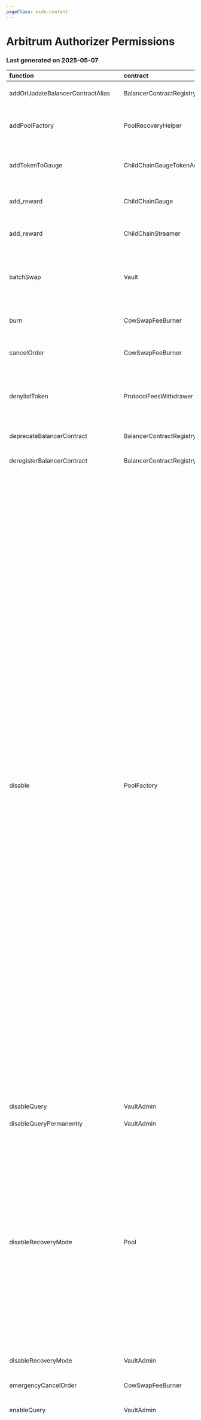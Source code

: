 ```yaml
---
pageClass: wide-content
---
```


# Arbitrum Authorizer Permissions

### Last generated on 2025-05-07

| function                            | contract                       | callerNames                                                                                                                                                                                                                    | callerAddresses                                                                                                                                                                                                                                                                                                                                                                                                                                                                                                                                                                                                          | deployments                                                                                                                                                                                                                                                                                                                                                                                                                                                                                                                                                                                                                                                                                                                                                                                                                                                                                                                                                                                                                                                                                                                                                                                                                                                                                                                                                                                                                                                                                                                                                                                                                                                                                                                                                                                                                                                                                                                                                                                                                                                                                                                                                                                                                                                                                                                                                                                                                                                                                                                                                                                                                                                                                                                                                                                                                                                                                                                                                                                                                                                                                                                                                                                             | description                                                                                                                                                                                                                                                      |
|:------------------------------------|:-------------------------------|:-------------------------------------------------------------------------------------------------------------------------------------------------------------------------------------------------------------------------------|:-------------------------------------------------------------------------------------------------------------------------------------------------------------------------------------------------------------------------------------------------------------------------------------------------------------------------------------------------------------------------------------------------------------------------------------------------------------------------------------------------------------------------------------------------------------------------------------------------------------------------|:--------------------------------------------------------------------------------------------------------------------------------------------------------------------------------------------------------------------------------------------------------------------------------------------------------------------------------------------------------------------------------------------------------------------------------------------------------------------------------------------------------------------------------------------------------------------------------------------------------------------------------------------------------------------------------------------------------------------------------------------------------------------------------------------------------------------------------------------------------------------------------------------------------------------------------------------------------------------------------------------------------------------------------------------------------------------------------------------------------------------------------------------------------------------------------------------------------------------------------------------------------------------------------------------------------------------------------------------------------------------------------------------------------------------------------------------------------------------------------------------------------------------------------------------------------------------------------------------------------------------------------------------------------------------------------------------------------------------------------------------------------------------------------------------------------------------------------------------------------------------------------------------------------------------------------------------------------------------------------------------------------------------------------------------------------------------------------------------------------------------------------------------------------------------------------------------------------------------------------------------------------------------------------------------------------------------------------------------------------------------------------------------------------------------------------------------------------------------------------------------------------------------------------------------------------------------------------------------------------------------------------------------------------------------------------------------------------------------------------------------------------------------------------------------------------------------------------------------------------------------------------------------------------------------------------------------------------------------------------------------------------------------------------------------------------------------------------------------------------------------------------------------------------------------------------------------------------|:-----------------------------------------------------------------------------------------------------------------------------------------------------------------------------------------------------------------------------------------------------------------|
| addOrUpdateBalancerContractAlias    | BalancerContractRegistry       | ['multisigs/maxi_omni']                                                                                                                                                                                                        | ['[0x9ff471F9f98F42E5151C7855fD1b5aa906b1AF7e](https://arbiscan.io/address/0x9ff471F9f98F42E5151C7855fD1b5aa906b1AF7e)']                                                                                                                                                                                                                                                                                                                                                                                                                                                                                                 | ['[20250117-v3-contract-registry](https://github.com/balancer/balancer-deployments/blob/master/tasks/20250117-v3-contract-registry)']                                                                                                                                                                                                                                                                                                                                                                                                                                                                                                                                                                                                                                                                                                                                                                                                                                                                                                                                                                                                                                                                                                                                                                                                                                                                                                                                                                                                                                                                                                                                                                                                                                                                                                                                                                                                                                                                                                                                                                                                                                                                                                                                                                                                                                                                                                                                                                                                                                                                                                                                                                                                                                                                                                                                                                                                                                                                                                                                                                                                                                                                   | Not Found                                                                                                                                                                                                                                                        |
| addPoolFactory                      | PoolRecoveryHelper             | ['multisigs/blabs_ops']                                                                                                                                                                                                        | ['[0x56ebA8dcDcEC3161Dd220c4B4131c27aF201F892](https://arbiscan.io/address/0x56ebA8dcDcEC3161Dd220c4B4131c27aF201F892)']                                                                                                                                                                                                                                                                                                                                                                                                                                                                                                 | ['[20221123-pool-recovery-helper](https://github.com/balancer/balancer-deployments/blob/master/tasks/20221123-pool-recovery-helper)']                                                                                                                                                                                                                                                                                                                                                                                                                                                                                                                                                                                                                                                                                                                                                                                                                                                                                                                                                                                                                                                                                                                                                                                                                                                                                                                                                                                                                                                                                                                                                                                                                                                                                                                                                                                                                                                                                                                                                                                                                                                                                                                                                                                                                                                                                                                                                                                                                                                                                                                                                                                                                                                                                                                                                                                                                                                                                                                                                                                                                                                                   | Adds a Pool Factory and all pools it created to the [poolRecoveryHelper](https://forum.balancer.fi/t/bip-121-permission-granting-recovery-mode/4045#grant-the-following-roles-to-the-balancer-labs-ops-multisigs-on-each-network-5) for monitoring.              |
| addTokenToGauge                     | ChildChainGaugeTokenAdder      | ['multisigs/lm']                                                                                                                                                                                                               | ['[0xc38c5f97B34E175FFd35407fc91a937300E33860](https://arbiscan.io/address/0xc38c5f97B34E175FFd35407fc91a937300E33860)']                                                                                                                                                                                                                                                                                                                                                                                                                                                                                                 | ['[20220527-child-chain-gauge-token-adder](https://github.com/balancer/balancer-deployments/blob/master/tasks/20220527-child-chain-gauge-token-adder)']                                                                                                                                                                                                                                                                                                                                                                                                                                                                                                                                                                                                                                                                                                                                                                                                                                                                                                                                                                                                                                                                                                                                                                                                                                                                                                                                                                                                                                                                                                                                                                                                                                                                                                                                                                                                                                                                                                                                                                                                                                                                                                                                                                                                                                                                                                                                                                                                                                                                                                                                                                                                                                                                                                                                                                                                                                                                                                                                                                                                                                                 | Whitelists a new token to be used as a reward token for a particular gauge.                                                                                                                                                                                      |
| add_reward                          | ChildChainGauge                | ['multisigs/maxi_omni', 'multisigs/lm']                                                                                                                                                                                        | ['[0xc38c5f97B34E175FFd35407fc91a937300E33860](https://arbiscan.io/address/0xc38c5f97B34E175FFd35407fc91a937300E33860)', '[0x9ff471F9f98F42E5151C7855fD1b5aa906b1AF7e](https://arbiscan.io/address/0x9ff471F9f98F42E5151C7855fD1b5aa906b1AF7e)']                                                                                                                                                                                                                                                                                                                                                                         | ['[20230316-child-chain-gauge-factory-v2](https://github.com/balancer/balancer-deployments/blob/master/tasks/20230316-child-chain-gauge-factory-v2)']                                                                                                                                                                                                                                                                                                                                                                                                                                                                                                                                                                                                                                                                                                                                                                                                                                                                                                                                                                                                                                                                                                                                                                                                                                                                                                                                                                                                                                                                                                                                                                                                                                                                                                                                                                                                                                                                                                                                                                                                                                                                                                                                                                                                                                                                                                                                                                                                                                                                                                                                                                                                                                                                                                                                                                                                                                                                                                                                                                                                                                                   | Enables a reward token for direct incentives on a gauge.                                                                                                                                                                                                         |
| add_reward                          | ChildChainStreamer             | ['20220527-child-chain-gauge-token-adder/ChildChainGaugeTokenAdder']                                                                                                                                                           | ['[0xbfD9769b061E57e478690299011A028194D66e3C](https://arbiscan.io/address/0xbfD9769b061E57e478690299011A028194D66e3C)']                                                                                                                                                                                                                                                                                                                                                                                                                                                                                                 | ['[20220413-child-chain-gauge-factory](https://github.com/balancer/balancer-deployments/blob/master/tasks/20220413-child-chain-gauge-factory)']                                                                                                                                                                                                                                                                                                                                                                                                                                                                                                                                                                                                                                                                                                                                                                                                                                                                                                                                                                                                                                                                                                                                                                                                                                                                                                                                                                                                                                                                                                                                                                                                                                                                                                                                                                                                                                                                                                                                                                                                                                                                                                                                                                                                                                                                                                                                                                                                                                                                                                                                                                                                                                                                                                                                                                                                                                                                                                                                                                                                                                                         | Not Found                                                                                                                                                                                                                                                        |
| batchSwap                           | Vault                          | ['20211203-batch-relayer/BalancerRelayer', '20230314-batch-relayer-v5/BalancerRelayer', '20231031-batch-relayer-v6/BalancerRelayer', '20220916-batch-relayer-v4/BalancerRelayer', '20220720-batch-relayer-v3/BalancerRelayer'] | ['[0x5bf3B7c14b10f16939d63Bd679264A1Aa951B4D5](https://arbiscan.io/address/0x5bf3B7c14b10f16939d63Bd679264A1Aa951B4D5)', '[0x9B892E515D2Ab8869F17488d64B3b918731cc70d](https://arbiscan.io/address/0x9B892E515D2Ab8869F17488d64B3b918731cc70d)', '[0x466262c2a275aB106E54D95B5B04603e12b58cA1](https://arbiscan.io/address/0x466262c2a275aB106E54D95B5B04603e12b58cA1)', '[0x42E49B48573c725ee32d2579060Ed06894f97002](https://arbiscan.io/address/0x42E49B48573c725ee32d2579060Ed06894f97002)', '[0x598ce0f1ab64B27256759ef99d883EE51138b9bd](https://arbiscan.io/address/0x598ce0f1ab64B27256759ef99d883EE51138b9bd)'] | ['[20210418-vault](https://github.com/balancer/balancer-deployments/blob/master/tasks/20210418-vault)']                                                                                                                                                                                                                                                                                                                                                                                                                                                                                                                                                                                                                                                                                                                                                                                                                                                                                                                                                                                                                                                                                                                                                                                                                                                                                                                                                                                                                                                                                                                                                                                                                                                                                                                                                                                                                                                                                                                                                                                                                                                                                                                                                                                                                                                                                                                                                                                                                                                                                                                                                                                                                                                                                                                                                                                                                                                                                                                                                                                                                                                                                                 | Allow a relayer to make a multihop trade or source liquidity from multiple pools on a users behalf.  [Relayer permissions notes](https://github.com/BalancerMaxis/multisig-ops/blob/staging/docs/Authorizer/vault_permissions.md).                               |
| burn                                | CowSwapFeeBurner               | ['20250228-v3-protocol-fee-sweeper/ProtocolFeeSweeper']                                                                                                                                                                        | ['[0x3BEb058DE1A25dd24223fd9e1796df8589429AcE](https://arbiscan.io/address/0x3BEb058DE1A25dd24223fd9e1796df8589429AcE)']                                                                                                                                                                                                                                                                                                                                                                                                                                                                                                 | ['[20250221-v3-cow-swap-fee-burner](https://github.com/balancer/balancer-deployments/blob/master/tasks/20250221-v3-cow-swap-fee-burner)']                                                                                                                                                                                                                                                                                                                                                                                                                                                                                                                                                                                                                                                                                                                                                                                                                                                                                                                                                                                                                                                                                                                                                                                                                                                                                                                                                                                                                                                                                                                                                                                                                                                                                                                                                                                                                                                                                                                                                                                                                                                                                                                                                                                                                                                                                                                                                                                                                                                                                                                                                                                                                                                                                                                                                                                                                                                                                                                                                                                                                                                               | Not Found                                                                                                                                                                                                                                                        |
| cancelOrder                         | CowSwapFeeBurner               | ['multisigs/maxi_omni']                                                                                                                                                                                                        | ['[0x9ff471F9f98F42E5151C7855fD1b5aa906b1AF7e](https://arbiscan.io/address/0x9ff471F9f98F42E5151C7855fD1b5aa906b1AF7e)']                                                                                                                                                                                                                                                                                                                                                                                                                                                                                                 | ['[20250221-v3-cow-swap-fee-burner](https://github.com/balancer/balancer-deployments/blob/master/tasks/20250221-v3-cow-swap-fee-burner)']                                                                                                                                                                                                                                                                                                                                                                                                                                                                                                                                                                                                                                                                                                                                                                                                                                                                                                                                                                                                                                                                                                                                                                                                                                                                                                                                                                                                                                                                                                                                                                                                                                                                                                                                                                                                                                                                                                                                                                                                                                                                                                                                                                                                                                                                                                                                                                                                                                                                                                                                                                                                                                                                                                                                                                                                                                                                                                                                                                                                                                                               | Not Found                                                                                                                                                                                                                                                        |
| denylistToken                       | ProtocolFeesWithdrawer         | ['multisigs/emergency']                                                                                                                                                                                                        | ['[0xf404C5a0c02397f0908A3524fc5eb84e68Bbe60D](https://arbiscan.io/address/0xf404C5a0c02397f0908A3524fc5eb84e68Bbe60D)']                                                                                                                                                                                                                                                                                                                                                                                                                                                                                                 | ['[20220517-protocol-fee-withdrawer](https://github.com/balancer/balancer-deployments/blob/master/tasks/20220517-protocol-fee-withdrawer)']                                                                                                                                                                                                                                                                                                                                                                                                                                                                                                                                                                                                                                                                                                                                                                                                                                                                                                                                                                                                                                                                                                                                                                                                                                                                                                                                                                                                                                                                                                                                                                                                                                                                                                                                                                                                                                                                                                                                                                                                                                                                                                                                                                                                                                                                                                                                                                                                                                                                                                                                                                                                                                                                                                                                                                                                                                                                                                                                                                                                                                                             | Adds a token to the ProtocolFeeWithdrawer deny list which prevents the withdrawal of that token from the ProtocolFeeCollector.                                                                                                                                   |
| deprecateBalancerContract           | BalancerContractRegistry       | ['multisigs/maxi_omni']                                                                                                                                                                                                        | ['[0x9ff471F9f98F42E5151C7855fD1b5aa906b1AF7e](https://arbiscan.io/address/0x9ff471F9f98F42E5151C7855fD1b5aa906b1AF7e)']                                                                                                                                                                                                                                                                                                                                                                                                                                                                                                 | ['[20250117-v3-contract-registry](https://github.com/balancer/balancer-deployments/blob/master/tasks/20250117-v3-contract-registry)']                                                                                                                                                                                                                                                                                                                                                                                                                                                                                                                                                                                                                                                                                                                                                                                                                                                                                                                                                                                                                                                                                                                                                                                                                                                                                                                                                                                                                                                                                                                                                                                                                                                                                                                                                                                                                                                                                                                                                                                                                                                                                                                                                                                                                                                                                                                                                                                                                                                                                                                                                                                                                                                                                                                                                                                                                                                                                                                                                                                                                                                                   | Not Found                                                                                                                                                                                                                                                        |
| deregisterBalancerContract          | BalancerContractRegistry       | ['multisigs/maxi_omni']                                                                                                                                                                                                        | ['[0x9ff471F9f98F42E5151C7855fD1b5aa906b1AF7e](https://arbiscan.io/address/0x9ff471F9f98F42E5151C7855fD1b5aa906b1AF7e)']                                                                                                                                                                                                                                                                                                                                                                                                                                                                                                 | ['[20250117-v3-contract-registry](https://github.com/balancer/balancer-deployments/blob/master/tasks/20250117-v3-contract-registry)']                                                                                                                                                                                                                                                                                                                                                                                                                                                                                                                                                                                                                                                                                                                                                                                                                                                                                                                                                                                                                                                                                                                                                                                                                                                                                                                                                                                                                                                                                                                                                                                                                                                                                                                                                                                                                                                                                                                                                                                                                                                                                                                                                                                                                                                                                                                                                                                                                                                                                                                                                                                                                                                                                                                                                                                                                                                                                                                                                                                                                                                                   | Not Found                                                                                                                                                                                                                                                        |
| disable                             | PoolFactory                    | ['multisigs/dao', 'multisigs/lm', 'multisigs/emergency', 'multisigs/blabs_ops']                                                                                                                                                | ['[0xf404C5a0c02397f0908A3524fc5eb84e68Bbe60D](https://arbiscan.io/address/0xf404C5a0c02397f0908A3524fc5eb84e68Bbe60D)', '[0xc38c5f97B34E175FFd35407fc91a937300E33860](https://arbiscan.io/address/0xc38c5f97B34E175FFd35407fc91a937300E33860)', '[0xaF23DC5983230E9eEAf93280e312e57539D098D0](https://arbiscan.io/address/0xaF23DC5983230E9eEAf93280e312e57539D098D0)', '[0x56ebA8dcDcEC3161Dd220c4B4131c27aF201F892](https://arbiscan.io/address/0x56ebA8dcDcEC3161Dd220c4B4131c27aF201F892)']                                                                                                                         | ['[20221021-managed-pool](https://github.com/balancer/balancer-deployments/blob/master/tasks/20221021-managed-pool)', '[20230409-erc4626-linear-pool-v4](https://github.com/balancer/balancer-deployments/blob/master/tasks/20230409-erc4626-linear-pool-v4)', '[20220908-weighted-pool-v2](https://github.com/balancer/balancer-deployments/blob/master/tasks/20220908-weighted-pool-v2)', '[20230213-yearn-linear-pool](https://github.com/balancer/balancer-deployments/blob/master/tasks/20230213-yearn-linear-pool)', '[20230206-composable-stable-pool-v3](https://github.com/balancer/balancer-deployments/blob/master/tasks/20230206-composable-stable-pool-v3)', '[20230320-composable-stable-pool-v4](https://github.com/balancer/balancer-deployments/blob/master/tasks/20230320-composable-stable-pool-v4)', '[20220817-aave-rebalanced-linear-pool](https://github.com/balancer/balancer-deployments/blob/master/tasks/20220817-aave-rebalanced-linear-pool)', '[20211202-no-protocol-fee-lbp](https://github.com/balancer/balancer-deployments/blob/master/tasks/20211202-no-protocol-fee-lbp)', '[20241205-v3-weighted-pool](https://github.com/balancer/balancer-deployments/blob/master/tasks/20241205-v3-weighted-pool)', '[20220906-composable-stable-pool](https://github.com/balancer/balancer-deployments/blob/master/tasks/20220906-composable-stable-pool)', '[20230411-managed-pool-v2](https://github.com/balancer/balancer-deployments/blob/master/tasks/20230411-managed-pool-v2)', '[20240223-composable-stable-pool-v6](https://github.com/balancer/balancer-deployments/blob/master/tasks/20240223-composable-stable-pool-v6)', '[20230206-weighted-pool-v3](https://github.com/balancer/balancer-deployments/blob/master/tasks/20230206-weighted-pool-v3)', '[20230711-composable-stable-pool-v5](https://github.com/balancer/balancer-deployments/blob/master/tasks/20230711-composable-stable-pool-v5)', '[20250124-v3-gyro-eclp](https://github.com/balancer/balancer-deployments/blob/master/tasks/20250124-v3-gyro-eclp)', '[20230320-weighted-pool-v4](https://github.com/balancer/balancer-deployments/blob/master/tasks/20230320-weighted-pool-v4)', '[20221207-aave-rebalanced-linear-pool-v3](https://github.com/balancer/balancer-deployments/blob/master/tasks/20221207-aave-rebalanced-linear-pool-v3)', '[20230410-aave-linear-pool-v5](https://github.com/balancer/balancer-deployments/blob/master/tasks/20230410-aave-linear-pool-v5)', '[20241205-v3-stable-pool](https://github.com/balancer/balancer-deployments/blob/master/tasks/20241205-v3-stable-pool)', '[20230206-erc4626-linear-pool-v3](https://github.com/balancer/balancer-deployments/blob/master/tasks/20230206-erc4626-linear-pool-v3)', '[20230206-aave-rebalanced-linear-pool-v4](https://github.com/balancer/balancer-deployments/blob/master/tasks/20230206-aave-rebalanced-linear-pool-v4)', '[20230409-yearn-linear-pool-v2](https://github.com/balancer/balancer-deployments/blob/master/tasks/20230409-yearn-linear-pool-v2)', '[20221122-composable-stable-pool-v2](https://github.com/balancer/balancer-deployments/blob/master/tasks/20221122-composable-stable-pool-v2)'] | Disables new creation of pools from a pool factory.                                                                                                                                                                                                              |
| disableQuery                        | VaultAdmin                     | ['multisigs/emergency']                                                                                                                                                                                                        | ['[0xf404C5a0c02397f0908A3524fc5eb84e68Bbe60D](https://arbiscan.io/address/0xf404C5a0c02397f0908A3524fc5eb84e68Bbe60D)']                                                                                                                                                                                                                                                                                                                                                                                                                                                                                                 | ['[20241204-v3-vault](https://github.com/balancer/balancer-deployments/blob/master/tasks/20241204-v3-vault)']                                                                                                                                                                                                                                                                                                                                                                                                                                                                                                                                                                                                                                                                                                                                                                                                                                                                                                                                                                                                                                                                                                                                                                                                                                                                                                                                                                                                                                                                                                                                                                                                                                                                                                                                                                                                                                                                                                                                                                                                                                                                                                                                                                                                                                                                                                                                                                                                                                                                                                                                                                                                                                                                                                                                                                                                                                                                                                                                                                                                                                                                                           | Not Found                                                                                                                                                                                                                                                        |
| disableQueryPermanently             | VaultAdmin                     | ['multisigs/emergency']                                                                                                                                                                                                        | ['[0xf404C5a0c02397f0908A3524fc5eb84e68Bbe60D](https://arbiscan.io/address/0xf404C5a0c02397f0908A3524fc5eb84e68Bbe60D)']                                                                                                                                                                                                                                                                                                                                                                                                                                                                                                 | ['[20241204-v3-vault](https://github.com/balancer/balancer-deployments/blob/master/tasks/20241204-v3-vault)']                                                                                                                                                                                                                                                                                                                                                                                                                                                                                                                                                                                                                                                                                                                                                                                                                                                                                                                                                                                                                                                                                                                                                                                                                                                                                                                                                                                                                                                                                                                                                                                                                                                                                                                                                                                                                                                                                                                                                                                                                                                                                                                                                                                                                                                                                                                                                                                                                                                                                                                                                                                                                                                                                                                                                                                                                                                                                                                                                                                                                                                                                           | Not Found                                                                                                                                                                                                                                                        |
| disableRecoveryMode                 | Pool                           | ['multisigs/emergency']                                                                                                                                                                                                        | ['[0xf404C5a0c02397f0908A3524fc5eb84e68Bbe60D](https://arbiscan.io/address/0xf404C5a0c02397f0908A3524fc5eb84e68Bbe60D)']                                                                                                                                                                                                                                                                                                                                                                                                                                                                                                 | ['[20240223-composable-stable-pool-v6](https://github.com/balancer/balancer-deployments/blob/master/tasks/20240223-composable-stable-pool-v6)', '[20230206-weighted-pool-v3](https://github.com/balancer/balancer-deployments/blob/master/tasks/20230206-weighted-pool-v3)', '[20230711-composable-stable-pool-v5](https://github.com/balancer/balancer-deployments/blob/master/tasks/20230711-composable-stable-pool-v5)', '[20230206-composable-stable-pool-v3](https://github.com/balancer/balancer-deployments/blob/master/tasks/20230206-composable-stable-pool-v3)', '[20220906-composable-stable-pool](https://github.com/balancer/balancer-deployments/blob/master/tasks/20220906-composable-stable-pool)', '[20221122-composable-stable-pool-v2](https://github.com/balancer/balancer-deployments/blob/master/tasks/20221122-composable-stable-pool-v2)', '[20230320-composable-stable-pool-v4](https://github.com/balancer/balancer-deployments/blob/master/tasks/20230320-composable-stable-pool-v4)', '[20230320-weighted-pool-v4](https://github.com/balancer/balancer-deployments/blob/master/tasks/20230320-weighted-pool-v4)']                                                                                                                                                                                                                                                                                                                                                                                                                                                                                                                                                                                                                                                                                                                                                                                                                                                                                                                                                                                                                                                                                                                                                                                                                                                                                                                                                                                                                                                                                                                                                                                                                                                                                                                                                                                                                                                                                                                                                                                                                                                          | Removes a pool from [Recovery Mode](https://medium.com/@0xSkly/inside-balancer-code-recoverymode-9af34ce5ab72).                                                                                                                                                  |
| disableRecoveryMode                 | VaultAdmin                     | ['multisigs/emergency']                                                                                                                                                                                                        | ['[0xf404C5a0c02397f0908A3524fc5eb84e68Bbe60D](https://arbiscan.io/address/0xf404C5a0c02397f0908A3524fc5eb84e68Bbe60D)']                                                                                                                                                                                                                                                                                                                                                                                                                                                                                                 | ['[20241204-v3-vault](https://github.com/balancer/balancer-deployments/blob/master/tasks/20241204-v3-vault)']                                                                                                                                                                                                                                                                                                                                                                                                                                                                                                                                                                                                                                                                                                                                                                                                                                                                                                                                                                                                                                                                                                                                                                                                                                                                                                                                                                                                                                                                                                                                                                                                                                                                                                                                                                                                                                                                                                                                                                                                                                                                                                                                                                                                                                                                                                                                                                                                                                                                                                                                                                                                                                                                                                                                                                                                                                                                                                                                                                                                                                                                                           | Not Found                                                                                                                                                                                                                                                        |
| emergencyCancelOrder                | CowSwapFeeBurner               | ['multisigs/maxi_omni']                                                                                                                                                                                                        | ['[0x9ff471F9f98F42E5151C7855fD1b5aa906b1AF7e](https://arbiscan.io/address/0x9ff471F9f98F42E5151C7855fD1b5aa906b1AF7e)']                                                                                                                                                                                                                                                                                                                                                                                                                                                                                                 | ['[20250221-v3-cow-swap-fee-burner](https://github.com/balancer/balancer-deployments/blob/master/tasks/20250221-v3-cow-swap-fee-burner)']                                                                                                                                                                                                                                                                                                                                                                                                                                                                                                                                                                                                                                                                                                                                                                                                                                                                                                                                                                                                                                                                                                                                                                                                                                                                                                                                                                                                                                                                                                                                                                                                                                                                                                                                                                                                                                                                                                                                                                                                                                                                                                                                                                                                                                                                                                                                                                                                                                                                                                                                                                                                                                                                                                                                                                                                                                                                                                                                                                                                                                                               | Not Found                                                                                                                                                                                                                                                        |
| enableQuery                         | VaultAdmin                     | ['multisigs/emergency']                                                                                                                                                                                                        | ['[0xf404C5a0c02397f0908A3524fc5eb84e68Bbe60D](https://arbiscan.io/address/0xf404C5a0c02397f0908A3524fc5eb84e68Bbe60D)']                                                                                                                                                                                                                                                                                                                                                                                                                                                                                                 | ['[20241204-v3-vault](https://github.com/balancer/balancer-deployments/blob/master/tasks/20241204-v3-vault)']                                                                                                                                                                                                                                                                                                                                                                                                                                                                                                                                                                                                                                                                                                                                                                                                                                                                                                                                                                                                                                                                                                                                                                                                                                                                                                                                                                                                                                                                                                                                                                                                                                                                                                                                                                                                                                                                                                                                                                                                                                                                                                                                                                                                                                                                                                                                                                                                                                                                                                                                                                                                                                                                                                                                                                                                                                                                                                                                                                                                                                                                                           | Not Found                                                                                                                                                                                                                                                        |
| enableRecoveryMode                  | Pool                           | ['20221123-pool-recovery-helper/PoolRecoveryHelper', 'multisigs/dao', 'multisigs/emergency']                                                                                                                                   | ['[0xf404C5a0c02397f0908A3524fc5eb84e68Bbe60D](https://arbiscan.io/address/0xf404C5a0c02397f0908A3524fc5eb84e68Bbe60D)', '[0xb5e56CC3d2e38e53b1166175C59e921A37cDC1E2](https://arbiscan.io/address/0xb5e56CC3d2e38e53b1166175C59e921A37cDC1E2)', '[0xaF23DC5983230E9eEAf93280e312e57539D098D0](https://arbiscan.io/address/0xaF23DC5983230E9eEAf93280e312e57539D098D0)']                                                                                                                                                                                                                                                 | ['[20230409-erc4626-linear-pool-v4](https://github.com/balancer/balancer-deployments/blob/master/tasks/20230409-erc4626-linear-pool-v4)', '[20220908-weighted-pool-v2](https://github.com/balancer/balancer-deployments/blob/master/tasks/20220908-weighted-pool-v2)', '[20220609-stable-pool-v2](https://github.com/balancer/balancer-deployments/blob/master/tasks/20220609-stable-pool-v2)', '[20230213-yearn-linear-pool](https://github.com/balancer/balancer-deployments/blob/master/tasks/20230213-yearn-linear-pool)', '[20230206-composable-stable-pool-v3](https://github.com/balancer/balancer-deployments/blob/master/tasks/20230206-composable-stable-pool-v3)', '[20230320-composable-stable-pool-v4](https://github.com/balancer/balancer-deployments/blob/master/tasks/20230320-composable-stable-pool-v4)', '[20220817-aave-rebalanced-linear-pool](https://github.com/balancer/balancer-deployments/blob/master/tasks/20220817-aave-rebalanced-linear-pool)', '[20220906-composable-stable-pool](https://github.com/balancer/balancer-deployments/blob/master/tasks/20220906-composable-stable-pool)', '[20230411-managed-pool-v2](https://github.com/balancer/balancer-deployments/blob/master/tasks/20230411-managed-pool-v2)', '[20240223-composable-stable-pool-v6](https://github.com/balancer/balancer-deployments/blob/master/tasks/20240223-composable-stable-pool-v6)', '[20230206-weighted-pool-v3](https://github.com/balancer/balancer-deployments/blob/master/tasks/20230206-weighted-pool-v3)', '[20230711-composable-stable-pool-v5](https://github.com/balancer/balancer-deployments/blob/master/tasks/20230711-composable-stable-pool-v5)', '[20230320-weighted-pool-v4](https://github.com/balancer/balancer-deployments/blob/master/tasks/20230320-weighted-pool-v4)', '[20221207-aave-rebalanced-linear-pool-v3](https://github.com/balancer/balancer-deployments/blob/master/tasks/20221207-aave-rebalanced-linear-pool-v3)', '[20230410-aave-linear-pool-v5](https://github.com/balancer/balancer-deployments/blob/master/tasks/20230410-aave-linear-pool-v5)', '[20230206-erc4626-linear-pool-v3](https://github.com/balancer/balancer-deployments/blob/master/tasks/20230206-erc4626-linear-pool-v3)', '[20230206-aave-rebalanced-linear-pool-v4](https://github.com/balancer/balancer-deployments/blob/master/tasks/20230206-aave-rebalanced-linear-pool-v4)', '[20230409-yearn-linear-pool-v2](https://github.com/balancer/balancer-deployments/blob/master/tasks/20230409-yearn-linear-pool-v2)', '[20221122-composable-stable-pool-v2](https://github.com/balancer/balancer-deployments/blob/master/tasks/20221122-composable-stable-pool-v2)']                                                                                                                                                                                                                                                                                                                                                                                                                                                                                                           | Puts a pool into [Recovery Mode](https://medium.com/@0xSkly/inside-balancer-code-recoverymode-9af34ce5ab72).                                                                                                                                                     |
| enableRecoveryMode                  | VaultAdmin                     | ['multisigs/emergency']                                                                                                                                                                                                        | ['[0xf404C5a0c02397f0908A3524fc5eb84e68Bbe60D](https://arbiscan.io/address/0xf404C5a0c02397f0908A3524fc5eb84e68Bbe60D)']                                                                                                                                                                                                                                                                                                                                                                                                                                                                                                 | ['[20241204-v3-vault](https://github.com/balancer/balancer-deployments/blob/master/tasks/20241204-v3-vault)']                                                                                                                                                                                                                                                                                                                                                                                                                                                                                                                                                                                                                                                                                                                                                                                                                                                                                                                                                                                                                                                                                                                                                                                                                                                                                                                                                                                                                                                                                                                                                                                                                                                                                                                                                                                                                                                                                                                                                                                                                                                                                                                                                                                                                                                                                                                                                                                                                                                                                                                                                                                                                                                                                                                                                                                                                                                                                                                                                                                                                                                                                           | Not Found                                                                                                                                                                                                                                                        |
| exitPool                            | Vault                          | ['20211203-batch-relayer/BalancerRelayer', '20230314-batch-relayer-v5/BalancerRelayer', '20231031-batch-relayer-v6/BalancerRelayer', '20220916-batch-relayer-v4/BalancerRelayer', '20220720-batch-relayer-v3/BalancerRelayer'] | ['[0x5bf3B7c14b10f16939d63Bd679264A1Aa951B4D5](https://arbiscan.io/address/0x5bf3B7c14b10f16939d63Bd679264A1Aa951B4D5)', '[0x9B892E515D2Ab8869F17488d64B3b918731cc70d](https://arbiscan.io/address/0x9B892E515D2Ab8869F17488d64B3b918731cc70d)', '[0x466262c2a275aB106E54D95B5B04603e12b58cA1](https://arbiscan.io/address/0x466262c2a275aB106E54D95B5B04603e12b58cA1)', '[0x42E49B48573c725ee32d2579060Ed06894f97002](https://arbiscan.io/address/0x42E49B48573c725ee32d2579060Ed06894f97002)', '[0x598ce0f1ab64B27256759ef99d883EE51138b9bd](https://arbiscan.io/address/0x598ce0f1ab64B27256759ef99d883EE51138b9bd)'] | ['[20210418-vault](https://github.com/balancer/balancer-deployments/blob/master/tasks/20210418-vault)']                                                                                                                                                                                                                                                                                                                                                                                                                                                                                                                                                                                                                                                                                                                                                                                                                                                                                                                                                                                                                                                                                                                                                                                                                                                                                                                                                                                                                                                                                                                                                                                                                                                                                                                                                                                                                                                                                                                                                                                                                                                                                                                                                                                                                                                                                                                                                                                                                                                                                                                                                                                                                                                                                                                                                                                                                                                                                                                                                                                                                                                                                                 | Allow a relayer to remove liquidity from a pool on the user's behalf.  [Relayer permissions notes](https://github.com/BalancerMaxis/multisig-ops/blob/staging/docs/Authorizer/vault_permissions.md).                                                             |
| finalizeMigration                   | ProtocolFeeControllerMigration | ['multisigs/maxi_omni']                                                                                                                                                                                                        | ['[0x9ff471F9f98F42E5151C7855fD1b5aa906b1AF7e](https://arbiscan.io/address/0x9ff471F9f98F42E5151C7855fD1b5aa906b1AF7e)']                                                                                                                                                                                                                                                                                                                                                                                                                                                                                                 | ['[20250221-protocol-fee-controller-migration](https://github.com/balancer/balancer-deployments/blob/master/tasks/20250221-protocol-fee-controller-migration)']                                                                                                                                                                                                                                                                                                                                                                                                                                                                                                                                                                                                                                                                                                                                                                                                                                                                                                                                                                                                                                                                                                                                                                                                                                                                                                                                                                                                                                                                                                                                                                                                                                                                                                                                                                                                                                                                                                                                                                                                                                                                                                                                                                                                                                                                                                                                                                                                                                                                                                                                                                                                                                                                                                                                                                                                                                                                                                                                                                                                                                         | Not Found                                                                                                                                                                                                                                                        |
| joinPool                            | Vault                          | ['20211203-batch-relayer/BalancerRelayer', '20230314-batch-relayer-v5/BalancerRelayer', '20231031-batch-relayer-v6/BalancerRelayer', '20220916-batch-relayer-v4/BalancerRelayer', '20220720-batch-relayer-v3/BalancerRelayer'] | ['[0x5bf3B7c14b10f16939d63Bd679264A1Aa951B4D5](https://arbiscan.io/address/0x5bf3B7c14b10f16939d63Bd679264A1Aa951B4D5)', '[0x9B892E515D2Ab8869F17488d64B3b918731cc70d](https://arbiscan.io/address/0x9B892E515D2Ab8869F17488d64B3b918731cc70d)', '[0x466262c2a275aB106E54D95B5B04603e12b58cA1](https://arbiscan.io/address/0x466262c2a275aB106E54D95B5B04603e12b58cA1)', '[0x42E49B48573c725ee32d2579060Ed06894f97002](https://arbiscan.io/address/0x42E49B48573c725ee32d2579060Ed06894f97002)', '[0x598ce0f1ab64B27256759ef99d883EE51138b9bd](https://arbiscan.io/address/0x598ce0f1ab64B27256759ef99d883EE51138b9bd)'] | ['[20210418-vault](https://github.com/balancer/balancer-deployments/blob/master/tasks/20210418-vault)']                                                                                                                                                                                                                                                                                                                                                                                                                                                                                                                                                                                                                                                                                                                                                                                                                                                                                                                                                                                                                                                                                                                                                                                                                                                                                                                                                                                                                                                                                                                                                                                                                                                                                                                                                                                                                                                                                                                                                                                                                                                                                                                                                                                                                                                                                                                                                                                                                                                                                                                                                                                                                                                                                                                                                                                                                                                                                                                                                                                                                                                                                                 | Allow a relayer to add liquidity to a pool on the user's behalf.   [Relayer permissions notes](https://github.com/BalancerMaxis/multisig-ops/blob/staging/docs/Authorizer/vault_permissions.md).                                                                 |
| manageUserBalance                   | Vault                          | ['20211203-batch-relayer/BalancerRelayer', '20230314-batch-relayer-v5/BalancerRelayer', '20231031-batch-relayer-v6/BalancerRelayer', '20220916-batch-relayer-v4/BalancerRelayer', '20220720-batch-relayer-v3/BalancerRelayer'] | ['[0x5bf3B7c14b10f16939d63Bd679264A1Aa951B4D5](https://arbiscan.io/address/0x5bf3B7c14b10f16939d63Bd679264A1Aa951B4D5)', '[0x9B892E515D2Ab8869F17488d64B3b918731cc70d](https://arbiscan.io/address/0x9B892E515D2Ab8869F17488d64B3b918731cc70d)', '[0x466262c2a275aB106E54D95B5B04603e12b58cA1](https://arbiscan.io/address/0x466262c2a275aB106E54D95B5B04603e12b58cA1)', '[0x42E49B48573c725ee32d2579060Ed06894f97002](https://arbiscan.io/address/0x42E49B48573c725ee32d2579060Ed06894f97002)', '[0x598ce0f1ab64B27256759ef99d883EE51138b9bd](https://arbiscan.io/address/0x598ce0f1ab64B27256759ef99d883EE51138b9bd)'] | ['[20210418-vault](https://github.com/balancer/balancer-deployments/blob/master/tasks/20210418-vault)']                                                                                                                                                                                                                                                                                                                                                                                                                                                                                                                                                                                                                                                                                                                                                                                                                                                                                                                                                                                                                                                                                                                                                                                                                                                                                                                                                                                                                                                                                                                                                                                                                                                                                                                                                                                                                                                                                                                                                                                                                                                                                                                                                                                                                                                                                                                                                                                                                                                                                                                                                                                                                                                                                                                                                                                                                                                                                                                                                                                                                                                                                                 | Utilize existing Vault allowances and internal balances so that a user does not have to re-approve the new relayer for each token. [Relayer permissions notes](https://github.com/BalancerMaxis/multisig-ops/blob/staging/docs/Authorizer/vault_permissions.md). |
| notify_reward_amount                | ChildChainStreamer             | ['multisigs/blabs_ops']                                                                                                                                                                                                        | ['[0x56ebA8dcDcEC3161Dd220c4B4131c27aF201F892](https://arbiscan.io/address/0x56ebA8dcDcEC3161Dd220c4B4131c27aF201F892)']                                                                                                                                                                                                                                                                                                                                                                                                                                                                                                 | ['[20220413-child-chain-gauge-factory](https://github.com/balancer/balancer-deployments/blob/master/tasks/20220413-child-chain-gauge-factory)']                                                                                                                                                                                                                                                                                                                                                                                                                                                                                                                                                                                                                                                                                                                                                                                                                                                                                                                                                                                                                                                                                                                                                                                                                                                                                                                                                                                                                                                                                                                                                                                                                                                                                                                                                                                                                                                                                                                                                                                                                                                                                                                                                                                                                                                                                                                                                                                                                                                                                                                                                                                                                                                                                                                                                                                                                                                                                                                                                                                                                                                         | Begins a seven day distribution of token rewards.                                                                                                                                                                                                                |
| pause                               | Pool                           | ['multisigs/emergency']                                                                                                                                                                                                        | ['[0xf404C5a0c02397f0908A3524fc5eb84e68Bbe60D](https://arbiscan.io/address/0xf404C5a0c02397f0908A3524fc5eb84e68Bbe60D)']                                                                                                                                                                                                                                                                                                                                                                                                                                                                                                 | ['[20240223-composable-stable-pool-v6](https://github.com/balancer/balancer-deployments/blob/master/tasks/20240223-composable-stable-pool-v6)', '[20220817-aave-rebalanced-linear-pool](https://github.com/balancer/balancer-deployments/blob/master/tasks/20220817-aave-rebalanced-linear-pool)', '[20230206-weighted-pool-v3](https://github.com/balancer/balancer-deployments/blob/master/tasks/20230206-weighted-pool-v3)', '[20230409-erc4626-linear-pool-v4](https://github.com/balancer/balancer-deployments/blob/master/tasks/20230409-erc4626-linear-pool-v4)', '[20230410-aave-linear-pool-v5](https://github.com/balancer/balancer-deployments/blob/master/tasks/20230410-aave-linear-pool-v5)', '[20220908-weighted-pool-v2](https://github.com/balancer/balancer-deployments/blob/master/tasks/20220908-weighted-pool-v2)', '[20230711-composable-stable-pool-v5](https://github.com/balancer/balancer-deployments/blob/master/tasks/20230711-composable-stable-pool-v5)', '[20230409-yearn-linear-pool-v2](https://github.com/balancer/balancer-deployments/blob/master/tasks/20230409-yearn-linear-pool-v2)', '[20230206-composable-stable-pool-v3](https://github.com/balancer/balancer-deployments/blob/master/tasks/20230206-composable-stable-pool-v3)', '[20220906-composable-stable-pool](https://github.com/balancer/balancer-deployments/blob/master/tasks/20220906-composable-stable-pool)', '[20221122-composable-stable-pool-v2](https://github.com/balancer/balancer-deployments/blob/master/tasks/20221122-composable-stable-pool-v2)', '[20230411-managed-pool-v2](https://github.com/balancer/balancer-deployments/blob/master/tasks/20230411-managed-pool-v2)', '[20230320-composable-stable-pool-v4](https://github.com/balancer/balancer-deployments/blob/master/tasks/20230320-composable-stable-pool-v4)', '[20230320-weighted-pool-v4](https://github.com/balancer/balancer-deployments/blob/master/tasks/20230320-weighted-pool-v4)']                                                                                                                                                                                                                                                                                                                                                                                                                                                                                                                                                                                                                                                                                                                                                                                                                                                                                                                                                                                                                                                                                                                                                                                                                              | Stops trading in a pool.  Proportinal withdraws are still possible.                                                                                                                                                                                              |
| pausePool                           | VaultAdmin                     | ['multisigs/emergency']                                                                                                                                                                                                        | ['[0xf404C5a0c02397f0908A3524fc5eb84e68Bbe60D](https://arbiscan.io/address/0xf404C5a0c02397f0908A3524fc5eb84e68Bbe60D)']                                                                                                                                                                                                                                                                                                                                                                                                                                                                                                 | ['[20241204-v3-vault](https://github.com/balancer/balancer-deployments/blob/master/tasks/20241204-v3-vault)']                                                                                                                                                                                                                                                                                                                                                                                                                                                                                                                                                                                                                                                                                                                                                                                                                                                                                                                                                                                                                                                                                                                                                                                                                                                                                                                                                                                                                                                                                                                                                                                                                                                                                                                                                                                                                                                                                                                                                                                                                                                                                                                                                                                                                                                                                                                                                                                                                                                                                                                                                                                                                                                                                                                                                                                                                                                                                                                                                                                                                                                                                           | Not Found                                                                                                                                                                                                                                                        |
| pauseVault                          | VaultAdmin                     | ['multisigs/emergency']                                                                                                                                                                                                        | ['[0xf404C5a0c02397f0908A3524fc5eb84e68Bbe60D](https://arbiscan.io/address/0xf404C5a0c02397f0908A3524fc5eb84e68Bbe60D)']                                                                                                                                                                                                                                                                                                                                                                                                                                                                                                 | ['[20241204-v3-vault](https://github.com/balancer/balancer-deployments/blob/master/tasks/20241204-v3-vault)']                                                                                                                                                                                                                                                                                                                                                                                                                                                                                                                                                                                                                                                                                                                                                                                                                                                                                                                                                                                                                                                                                                                                                                                                                                                                                                                                                                                                                                                                                                                                                                                                                                                                                                                                                                                                                                                                                                                                                                                                                                                                                                                                                                                                                                                                                                                                                                                                                                                                                                                                                                                                                                                                                                                                                                                                                                                                                                                                                                                                                                                                                           | Not Found                                                                                                                                                                                                                                                        |
| pauseVaultBuffers                   | VaultAdmin                     | ['multisigs/emergency']                                                                                                                                                                                                        | ['[0xf404C5a0c02397f0908A3524fc5eb84e68Bbe60D](https://arbiscan.io/address/0xf404C5a0c02397f0908A3524fc5eb84e68Bbe60D)']                                                                                                                                                                                                                                                                                                                                                                                                                                                                                                 | ['[20241204-v3-vault](https://github.com/balancer/balancer-deployments/blob/master/tasks/20241204-v3-vault)']                                                                                                                                                                                                                                                                                                                                                                                                                                                                                                                                                                                                                                                                                                                                                                                                                                                                                                                                                                                                                                                                                                                                                                                                                                                                                                                                                                                                                                                                                                                                                                                                                                                                                                                                                                                                                                                                                                                                                                                                                                                                                                                                                                                                                                                                                                                                                                                                                                                                                                                                                                                                                                                                                                                                                                                                                                                                                                                                                                                                                                                                                           | Not Found                                                                                                                                                                                                                                                        |
| registerBalancerContract            | BalancerContractRegistry       | ['multisigs/maxi_omni']                                                                                                                                                                                                        | ['[0x9ff471F9f98F42E5151C7855fD1b5aa906b1AF7e](https://arbiscan.io/address/0x9ff471F9f98F42E5151C7855fD1b5aa906b1AF7e)']                                                                                                                                                                                                                                                                                                                                                                                                                                                                                                 | ['[20250117-v3-contract-registry](https://github.com/balancer/balancer-deployments/blob/master/tasks/20250117-v3-contract-registry)']                                                                                                                                                                                                                                                                                                                                                                                                                                                                                                                                                                                                                                                                                                                                                                                                                                                                                                                                                                                                                                                                                                                                                                                                                                                                                                                                                                                                                                                                                                                                                                                                                                                                                                                                                                                                                                                                                                                                                                                                                                                                                                                                                                                                                                                                                                                                                                                                                                                                                                                                                                                                                                                                                                                                                                                                                                                                                                                                                                                                                                                                   | Not Found                                                                                                                                                                                                                                                        |
| registerProtocolId                  | ProtocolIdRegistry             | ['multisigs/lm']                                                                                                                                                                                                               | ['[0xc38c5f97B34E175FFd35407fc91a937300E33860](https://arbiscan.io/address/0xc38c5f97B34E175FFd35407fc91a937300E33860)']                                                                                                                                                                                                                                                                                                                                                                                                                                                                                                 | ['[20230223-protocol-id-registry](https://github.com/balancer/balancer-deployments/blob/master/tasks/20230223-protocol-id-registry)']                                                                                                                                                                                                                                                                                                                                                                                                                                                                                                                                                                                                                                                                                                                                                                                                                                                                                                                                                                                                                                                                                                                                                                                                                                                                                                                                                                                                                                                                                                                                                                                                                                                                                                                                                                                                                                                                                                                                                                                                                                                                                                                                                                                                                                                                                                                                                                                                                                                                                                                                                                                                                                                                                                                                                                                                                                                                                                                                                                                                                                                                   | Registers a protocol in the linear pool protocol registry.                                                                                                                                                                                                       |
| removePoolFactory                   | PoolRecoveryHelper             | ['multisigs/blabs_ops']                                                                                                                                                                                                        | ['[0x56ebA8dcDcEC3161Dd220c4B4131c27aF201F892](https://arbiscan.io/address/0x56ebA8dcDcEC3161Dd220c4B4131c27aF201F892)']                                                                                                                                                                                                                                                                                                                                                                                                                                                                                                 | ['[20221123-pool-recovery-helper](https://github.com/balancer/balancer-deployments/blob/master/tasks/20221123-pool-recovery-helper)']                                                                                                                                                                                                                                                                                                                                                                                                                                                                                                                                                                                                                                                                                                                                                                                                                                                                                                                                                                                                                                                                                                                                                                                                                                                                                                                                                                                                                                                                                                                                                                                                                                                                                                                                                                                                                                                                                                                                                                                                                                                                                                                                                                                                                                                                                                                                                                                                                                                                                                                                                                                                                                                                                                                                                                                                                                                                                                                                                                                                                                                                   | Removes a Pool Factory and all pools it created to the [poolRecoveryHelper](https://forum.balancer.fi/t/bip-121-permission-granting-recovery-mode/4045#grant-the-following-roles-to-the-balancer-labs-ops-multisigs-on-each-network-5) for monitoring.           |
| renameProtocolId                    | ProtocolIdRegistry             | ['multisigs/lm']                                                                                                                                                                                                               | ['[0xc38c5f97B34E175FFd35407fc91a937300E33860](https://arbiscan.io/address/0xc38c5f97B34E175FFd35407fc91a937300E33860)']                                                                                                                                                                                                                                                                                                                                                                                                                                                                                                 | ['[20230223-protocol-id-registry](https://github.com/balancer/balancer-deployments/blob/master/tasks/20230223-protocol-id-registry)']                                                                                                                                                                                                                                                                                                                                                                                                                                                                                                                                                                                                                                                                                                                                                                                                                                                                                                                                                                                                                                                                                                                                                                                                                                                                                                                                                                                                                                                                                                                                                                                                                                                                                                                                                                                                                                                                                                                                                                                                                                                                                                                                                                                                                                                                                                                                                                                                                                                                                                                                                                                                                                                                                                                                                                                                                                                                                                                                                                                                                                                                   | Rename a protocolId in the linear pool protocol registry.                                                                                                                                                                                                        |
| retryOrder                          | CowSwapFeeBurner               | ['multisigs/maxi_omni']                                                                                                                                                                                                        | ['[0x9ff471F9f98F42E5151C7855fD1b5aa906b1AF7e](https://arbiscan.io/address/0x9ff471F9f98F42E5151C7855fD1b5aa906b1AF7e)']                                                                                                                                                                                                                                                                                                                                                                                                                                                                                                 | ['[20250221-v3-cow-swap-fee-burner](https://github.com/balancer/balancer-deployments/blob/master/tasks/20250221-v3-cow-swap-fee-burner)']                                                                                                                                                                                                                                                                                                                                                                                                                                                                                                                                                                                                                                                                                                                                                                                                                                                                                                                                                                                                                                                                                                                                                                                                                                                                                                                                                                                                                                                                                                                                                                                                                                                                                                                                                                                                                                                                                                                                                                                                                                                                                                                                                                                                                                                                                                                                                                                                                                                                                                                                                                                                                                                                                                                                                                                                                                                                                                                                                                                                                                                               | Not Found                                                                                                                                                                                                                                                        |
| setFeeTypePercentage                | ProtocolFeePercentagesProvider | ['UNDEF']                                                                                                                                                                                                                      | ['[0x6207ed574152496c9B072C24FD87cE9cd9E17320](https://arbiscan.io/address/0x6207ed574152496c9B072C24FD87cE9cd9E17320)']                                                                                                                                                                                                                                                                                                                                                                                                                                                                                                 | ['[20220725-protocol-fee-percentages-provider](https://github.com/balancer/balancer-deployments/blob/master/tasks/20220725-protocol-fee-percentages-provider)']                                                                                                                                                                                                                                                                                                                                                                                                                                                                                                                                                                                                                                                                                                                                                                                                                                                                                                                                                                                                                                                                                                                                                                                                                                                                                                                                                                                                                                                                                                                                                                                                                                                                                                                                                                                                                                                                                                                                                                                                                                                                                                                                                                                                                                                                                                                                                                                                                                                                                                                                                                                                                                                                                                                                                                                                                                                                                                                                                                                                                                         | Sets the protocol fee for a particular fee type for this deployment.                                                                                                                                                                                             |
| setFlashLoanFeePercentage           | ProtocolFeesCollector          | ['20220725-protocol-fee-percentages-provider/ProtocolFeePercentagesProvider']                                                                                                                                                  | ['[0x5ef4c5352882b10893b70DbcaA0C000965bd23c5](https://arbiscan.io/address/0x5ef4c5352882b10893b70DbcaA0C000965bd23c5)']                                                                                                                                                                                                                                                                                                                                                                                                                                                                                                 | ['[20210418-vault](https://github.com/balancer/balancer-deployments/blob/master/tasks/20210418-vault)']                                                                                                                                                                                                                                                                                                                                                                                                                                                                                                                                                                                                                                                                                                                                                                                                                                                                                                                                                                                                                                                                                                                                                                                                                                                                                                                                                                                                                                                                                                                                                                                                                                                                                                                                                                                                                                                                                                                                                                                                                                                                                                                                                                                                                                                                                                                                                                                                                                                                                                                                                                                                                                                                                                                                                                                                                                                                                                                                                                                                                                                                                                 | Sets the protocol fee charged on flash loans for this deployment.                                                                                                                                                                                                |
| setGlobalProtocolSwapFeePercentage  | ProtocolFeeController          | ['multisigs/maxi_omni']                                                                                                                                                                                                        | ['[0x9ff471F9f98F42E5151C7855fD1b5aa906b1AF7e](https://arbiscan.io/address/0x9ff471F9f98F42E5151C7855fD1b5aa906b1AF7e)']                                                                                                                                                                                                                                                                                                                                                                                                                                                                                                 | ['[20241204-v3-vault](https://github.com/balancer/balancer-deployments/blob/master/tasks/20241204-v3-vault)']                                                                                                                                                                                                                                                                                                                                                                                                                                                                                                                                                                                                                                                                                                                                                                                                                                                                                                                                                                                                                                                                                                                                                                                                                                                                                                                                                                                                                                                                                                                                                                                                                                                                                                                                                                                                                                                                                                                                                                                                                                                                                                                                                                                                                                                                                                                                                                                                                                                                                                                                                                                                                                                                                                                                                                                                                                                                                                                                                                                                                                                                                           | Not Found                                                                                                                                                                                                                                                        |
| setGlobalProtocolYieldFeePercentage | ProtocolFeeController          | ['multisigs/maxi_omni']                                                                                                                                                                                                        | ['[0x9ff471F9f98F42E5151C7855fD1b5aa906b1AF7e](https://arbiscan.io/address/0x9ff471F9f98F42E5151C7855fD1b5aa906b1AF7e)']                                                                                                                                                                                                                                                                                                                                                                                                                                                                                                 | ['[20241204-v3-vault](https://github.com/balancer/balancer-deployments/blob/master/tasks/20241204-v3-vault)']                                                                                                                                                                                                                                                                                                                                                                                                                                                                                                                                                                                                                                                                                                                                                                                                                                                                                                                                                                                                                                                                                                                                                                                                                                                                                                                                                                                                                                                                                                                                                                                                                                                                                                                                                                                                                                                                                                                                                                                                                                                                                                                                                                                                                                                                                                                                                                                                                                                                                                                                                                                                                                                                                                                                                                                                                                                                                                                                                                                                                                                                                           | Not Found                                                                                                                                                                                                                                                        |
| setMaxSurgeFeePercentage            | StableSurgeHook                | ['multisigs/maxi_omni']                                                                                                                                                                                                        | ['[0x9ff471F9f98F42E5151C7855fD1b5aa906b1AF7e](https://arbiscan.io/address/0x9ff471F9f98F42E5151C7855fD1b5aa906b1AF7e)']                                                                                                                                                                                                                                                                                                                                                                                                                                                                                                 | ['[20250121-v3-stable-surge](https://github.com/balancer/balancer-deployments/blob/master/tasks/20250121-v3-stable-surge)']                                                                                                                                                                                                                                                                                                                                                                                                                                                                                                                                                                                                                                                                                                                                                                                                                                                                                                                                                                                                                                                                                                                                                                                                                                                                                                                                                                                                                                                                                                                                                                                                                                                                                                                                                                                                                                                                                                                                                                                                                                                                                                                                                                                                                                                                                                                                                                                                                                                                                                                                                                                                                                                                                                                                                                                                                                                                                                                                                                                                                                                                             | Not Found                                                                                                                                                                                                                                                        |
| setPaused                           | Pool                           | ['UNDEF']                                                                                                                                                                                                                      | ['[0xE8E4ee488363A032aA57AbE2c0E8BfD6c66685b5](https://arbiscan.io/address/0xE8E4ee488363A032aA57AbE2c0E8BfD6c66685b5)']                                                                                                                                                                                                                                                                                                                                                                                                                                                                                                 | ['[20210418-weighted-pool](https://github.com/balancer/balancer-deployments/blob/master/tasks/20210418-weighted-pool)']                                                                                                                                                                                                                                                                                                                                                                                                                                                                                                                                                                                                                                                                                                                                                                                                                                                                                                                                                                                                                                                                                                                                                                                                                                                                                                                                                                                                                                                                                                                                                                                                                                                                                                                                                                                                                                                                                                                                                                                                                                                                                                                                                                                                                                                                                                                                                                                                                                                                                                                                                                                                                                                                                                                                                                                                                                                                                                                                                                                                                                                                                 | Stops all trading activity involving the vault.                                                                                                                                                                                                                  |
| setProtocolSwapFeePercentage        | ProtocolFeeController          | ['multisigs/maxi_omni']                                                                                                                                                                                                        | ['[0x9ff471F9f98F42E5151C7855fD1b5aa906b1AF7e](https://arbiscan.io/address/0x9ff471F9f98F42E5151C7855fD1b5aa906b1AF7e)']                                                                                                                                                                                                                                                                                                                                                                                                                                                                                                 | ['[20241204-v3-vault](https://github.com/balancer/balancer-deployments/blob/master/tasks/20241204-v3-vault)']                                                                                                                                                                                                                                                                                                                                                                                                                                                                                                                                                                                                                                                                                                                                                                                                                                                                                                                                                                                                                                                                                                                                                                                                                                                                                                                                                                                                                                                                                                                                                                                                                                                                                                                                                                                                                                                                                                                                                                                                                                                                                                                                                                                                                                                                                                                                                                                                                                                                                                                                                                                                                                                                                                                                                                                                                                                                                                                                                                                                                                                                                           | Not Found                                                                                                                                                                                                                                                        |
| setProtocolYieldFeePercentage       | ProtocolFeeController          | ['multisigs/maxi_omni']                                                                                                                                                                                                        | ['[0x9ff471F9f98F42E5151C7855fD1b5aa906b1AF7e](https://arbiscan.io/address/0x9ff471F9f98F42E5151C7855fD1b5aa906b1AF7e)']                                                                                                                                                                                                                                                                                                                                                                                                                                                                                                 | ['[20241204-v3-vault](https://github.com/balancer/balancer-deployments/blob/master/tasks/20241204-v3-vault)']                                                                                                                                                                                                                                                                                                                                                                                                                                                                                                                                                                                                                                                                                                                                                                                                                                                                                                                                                                                                                                                                                                                                                                                                                                                                                                                                                                                                                                                                                                                                                                                                                                                                                                                                                                                                                                                                                                                                                                                                                                                                                                                                                                                                                                                                                                                                                                                                                                                                                                                                                                                                                                                                                                                                                                                                                                                                                                                                                                                                                                                                                           | Not Found                                                                                                                                                                                                                                                        |
| setRelayerApproval                  | Vault                          | ['20211203-batch-relayer/BalancerRelayer', '20230314-batch-relayer-v5/BalancerRelayer', '20231031-batch-relayer-v6/BalancerRelayer', '20220916-batch-relayer-v4/BalancerRelayer', '20220720-batch-relayer-v3/BalancerRelayer'] | ['[0x5bf3B7c14b10f16939d63Bd679264A1Aa951B4D5](https://arbiscan.io/address/0x5bf3B7c14b10f16939d63Bd679264A1Aa951B4D5)', '[0x9B892E515D2Ab8869F17488d64B3b918731cc70d](https://arbiscan.io/address/0x9B892E515D2Ab8869F17488d64B3b918731cc70d)', '[0x466262c2a275aB106E54D95B5B04603e12b58cA1](https://arbiscan.io/address/0x466262c2a275aB106E54D95B5B04603e12b58cA1)', '[0x42E49B48573c725ee32d2579060Ed06894f97002](https://arbiscan.io/address/0x42E49B48573c725ee32d2579060Ed06894f97002)', '[0x598ce0f1ab64B27256759ef99d883EE51138b9bd](https://arbiscan.io/address/0x598ce0f1ab64B27256759ef99d883EE51138b9bd)'] | ['[20210418-vault](https://github.com/balancer/balancer-deployments/blob/master/tasks/20210418-vault)']                                                                                                                                                                                                                                                                                                                                                                                                                                                                                                                                                                                                                                                                                                                                                                                                                                                                                                                                                                                                                                                                                                                                                                                                                                                                                                                                                                                                                                                                                                                                                                                                                                                                                                                                                                                                                                                                                                                                                                                                                                                                                                                                                                                                                                                                                                                                                                                                                                                                                                                                                                                                                                                                                                                                                                                                                                                                                                                                                                                                                                                                                                 | Approve the relayer on the user's behalf (user must still provide a signed message). [Relayer permissions notes](https://github.com/BalancerMaxis/multisig-ops/blob/staging/docs/Authorizer/vault_permissions.md).                                               |
| setStaticSwapFeePercentage          | VaultAdmin                     | ['multisigs/maxi_omni']                                                                                                                                                                                                        | ['[0x9ff471F9f98F42E5151C7855fD1b5aa906b1AF7e](https://arbiscan.io/address/0x9ff471F9f98F42E5151C7855fD1b5aa906b1AF7e)']                                                                                                                                                                                                                                                                                                                                                                                                                                                                                                 | ['[20241204-v3-vault](https://github.com/balancer/balancer-deployments/blob/master/tasks/20241204-v3-vault)']                                                                                                                                                                                                                                                                                                                                                                                                                                                                                                                                                                                                                                                                                                                                                                                                                                                                                                                                                                                                                                                                                                                                                                                                                                                                                                                                                                                                                                                                                                                                                                                                                                                                                                                                                                                                                                                                                                                                                                                                                                                                                                                                                                                                                                                                                                                                                                                                                                                                                                                                                                                                                                                                                                                                                                                                                                                                                                                                                                                                                                                                                           | Not Found                                                                                                                                                                                                                                                        |
| setSurgeThresholdPercentage         | StableSurgeHook                | ['multisigs/maxi_omni']                                                                                                                                                                                                        | ['[0x9ff471F9f98F42E5151C7855fD1b5aa906b1AF7e](https://arbiscan.io/address/0x9ff471F9f98F42E5151C7855fD1b5aa906b1AF7e)']                                                                                                                                                                                                                                                                                                                                                                                                                                                                                                 | ['[20250121-v3-stable-surge](https://github.com/balancer/balancer-deployments/blob/master/tasks/20250121-v3-stable-surge)']                                                                                                                                                                                                                                                                                                                                                                                                                                                                                                                                                                                                                                                                                                                                                                                                                                                                                                                                                                                                                                                                                                                                                                                                                                                                                                                                                                                                                                                                                                                                                                                                                                                                                                                                                                                                                                                                                                                                                                                                                                                                                                                                                                                                                                                                                                                                                                                                                                                                                                                                                                                                                                                                                                                                                                                                                                                                                                                                                                                                                                                                             | Not Found                                                                                                                                                                                                                                                        |
| setSwapFeePercentage                | Pool                           | ['multisigs/lm', 'multisigs/fees', 'maxiKeepers/one_inch/settlement']                                                                                                                                                          | ['[0xad3b67BCA8935Cb510C8D18bD45F0b94F54A968f](https://arbiscan.io/address/0xad3b67BCA8935Cb510C8D18bD45F0b94F54A968f)', '[0xc38c5f97B34E175FFd35407fc91a937300E33860](https://arbiscan.io/address/0xc38c5f97B34E175FFd35407fc91a937300E33860)', '[0x7c68c42De679ffB0f16216154C996C354cF1161B](https://arbiscan.io/address/0x7c68c42De679ffB0f16216154C996C354cF1161B)']                                                                                                                                                                                                                                                 | ['[20230409-erc4626-linear-pool-v4](https://github.com/balancer/balancer-deployments/blob/master/tasks/20230409-erc4626-linear-pool-v4)', '[20220908-weighted-pool-v2](https://github.com/balancer/balancer-deployments/blob/master/tasks/20220908-weighted-pool-v2)', '[20220609-stable-pool-v2](https://github.com/balancer/balancer-deployments/blob/master/tasks/20220609-stable-pool-v2)', '[20230213-yearn-linear-pool](https://github.com/balancer/balancer-deployments/blob/master/tasks/20230213-yearn-linear-pool)', '[20230206-composable-stable-pool-v3](https://github.com/balancer/balancer-deployments/blob/master/tasks/20230206-composable-stable-pool-v3)', '[20230320-composable-stable-pool-v4](https://github.com/balancer/balancer-deployments/blob/master/tasks/20230320-composable-stable-pool-v4)', '[20220817-aave-rebalanced-linear-pool](https://github.com/balancer/balancer-deployments/blob/master/tasks/20220817-aave-rebalanced-linear-pool)', '[20210624-stable-pool](https://github.com/balancer/balancer-deployments/blob/master/tasks/20210624-stable-pool)', '[20220906-composable-stable-pool](https://github.com/balancer/balancer-deployments/blob/master/tasks/20220906-composable-stable-pool)', '[20210418-weighted-pool](https://github.com/balancer/balancer-deployments/blob/master/tasks/20210418-weighted-pool)', '[20240223-composable-stable-pool-v6](https://github.com/balancer/balancer-deployments/blob/master/tasks/20240223-composable-stable-pool-v6)', '[20230206-weighted-pool-v3](https://github.com/balancer/balancer-deployments/blob/master/tasks/20230206-weighted-pool-v3)', '[20230711-composable-stable-pool-v5](https://github.com/balancer/balancer-deployments/blob/master/tasks/20230711-composable-stable-pool-v5)', '[20230320-weighted-pool-v4](https://github.com/balancer/balancer-deployments/blob/master/tasks/20230320-weighted-pool-v4)', '[20230410-aave-linear-pool-v5](https://github.com/balancer/balancer-deployments/blob/master/tasks/20230410-aave-linear-pool-v5)', '[20230206-erc4626-linear-pool-v3](https://github.com/balancer/balancer-deployments/blob/master/tasks/20230206-erc4626-linear-pool-v3)', '[20230206-aave-rebalanced-linear-pool-v4](https://github.com/balancer/balancer-deployments/blob/master/tasks/20230206-aave-rebalanced-linear-pool-v4)', '[20230409-yearn-linear-pool-v2](https://github.com/balancer/balancer-deployments/blob/master/tasks/20230409-yearn-linear-pool-v2)', '[20221122-composable-stable-pool-v2](https://github.com/balancer/balancer-deployments/blob/master/tasks/20221122-composable-stable-pool-v2)']                                                                                                                                                                                                                                                                                                                                                                                                                                                                                                                                                     | **Pools:** Authorize change of swap fees for pools that delegate ownership to Balancer Governance: 0xba1ba1... **Deployments**: Sets the protocol fee charged on swaps for this deployment.                                                                      |
| setSwapFeePercentage                | ProtocolFeesCollector          | ['20220725-protocol-fee-percentages-provider/ProtocolFeePercentagesProvider', 'UNDEF']                                                                                                                                         | ['[0x5ef4c5352882b10893b70DbcaA0C000965bd23c5](https://arbiscan.io/address/0x5ef4c5352882b10893b70DbcaA0C000965bd23c5)', '[0x6207ed574152496c9B072C24FD87cE9cd9E17320](https://arbiscan.io/address/0x6207ed574152496c9B072C24FD87cE9cd9E17320)']                                                                                                                                                                                                                                                                                                                                                                         | ['[20210418-vault](https://github.com/balancer/balancer-deployments/blob/master/tasks/20210418-vault)']                                                                                                                                                                                                                                                                                                                                                                                                                                                                                                                                                                                                                                                                                                                                                                                                                                                                                                                                                                                                                                                                                                                                                                                                                                                                                                                                                                                                                                                                                                                                                                                                                                                                                                                                                                                                                                                                                                                                                                                                                                                                                                                                                                                                                                                                                                                                                                                                                                                                                                                                                                                                                                                                                                                                                                                                                                                                                                                                                                                                                                                                                                 | **Pools:** Authorize change of swap fees for pools that delegate ownership to Balancer Governance: 0xba1ba1... **Deployments**: Sets the protocol fee charged on swaps for this deployment.                                                                      |
| setSwapFeePercentage                | WeightedPool2Tokens            | ['maxiKeepers/one_inch/settlement']                                                                                                                                                                                            | ['[0xad3b67BCA8935Cb510C8D18bD45F0b94F54A968f](https://arbiscan.io/address/0xad3b67BCA8935Cb510C8D18bD45F0b94F54A968f)']                                                                                                                                                                                                                                                                                                                                                                                                                                                                                                 | ['[20210418-weighted-pool](https://github.com/balancer/balancer-deployments/blob/master/tasks/20210418-weighted-pool)']                                                                                                                                                                                                                                                                                                                                                                                                                                                                                                                                                                                                                                                                                                                                                                                                                                                                                                                                                                                                                                                                                                                                                                                                                                                                                                                                                                                                                                                                                                                                                                                                                                                                                                                                                                                                                                                                                                                                                                                                                                                                                                                                                                                                                                                                                                                                                                                                                                                                                                                                                                                                                                                                                                                                                                                                                                                                                                                                                                                                                                                                                 | **Pools:** Authorize change of swap fees for pools that delegate ownership to Balancer Governance: 0xba1ba1... **Deployments**: Sets the protocol fee charged on swaps for this deployment.                                                                      |
| setTargets                          | Pool                           | ['multisigs/lm', 'multisigs/fees']                                                                                                                                                                                             | ['[0xc38c5f97B34E175FFd35407fc91a937300E33860](https://arbiscan.io/address/0xc38c5f97B34E175FFd35407fc91a937300E33860)', '[0x7c68c42De679ffB0f16216154C996C354cF1161B](https://arbiscan.io/address/0x7c68c42De679ffB0f16216154C996C354cF1161B)']                                                                                                                                                                                                                                                                                                                                                                         | ['[20220817-aave-rebalanced-linear-pool](https://github.com/balancer/balancer-deployments/blob/master/tasks/20220817-aave-rebalanced-linear-pool)', '[20230409-erc4626-linear-pool-v4](https://github.com/balancer/balancer-deployments/blob/master/tasks/20230409-erc4626-linear-pool-v4)', '[20230410-aave-linear-pool-v5](https://github.com/balancer/balancer-deployments/blob/master/tasks/20230410-aave-linear-pool-v5)', '[20230206-erc4626-linear-pool-v3](https://github.com/balancer/balancer-deployments/blob/master/tasks/20230206-erc4626-linear-pool-v3)', '[20230213-yearn-linear-pool](https://github.com/balancer/balancer-deployments/blob/master/tasks/20230213-yearn-linear-pool)', '[20230206-aave-rebalanced-linear-pool-v4](https://github.com/balancer/balancer-deployments/blob/master/tasks/20230206-aave-rebalanced-linear-pool-v4)', '[20230409-yearn-linear-pool-v2](https://github.com/balancer/balancer-deployments/blob/master/tasks/20230409-yearn-linear-pool-v2)']                                                                                                                                                                                                                                                                                                                                                                                                                                                                                                                                                                                                                                                                                                                                                                                                                                                                                                                                                                                                                                                                                                                                                                                                                                                                                                                                                                                                                                                                                                                                                                                                                                                                                                                                                                                                                                                                                                                                                                                                                                                                                                                                                                                                   | Allows setting the targets of the linear pools. Targets determine the ideal amount of unwrapped tokens.                                                                                                                                                          |
| setTokenRateCacheDuration           | Pool                           | ['multisigs/dao']                                                                                                                                                                                                              | ['[0xaF23DC5983230E9eEAf93280e312e57539D098D0](https://arbiscan.io/address/0xaF23DC5983230E9eEAf93280e312e57539D098D0)']                                                                                                                                                                                                                                                                                                                                                                                                                                                                                                 | ['[20230206-composable-stable-pool-v3](https://github.com/balancer/balancer-deployments/blob/master/tasks/20230206-composable-stable-pool-v3)', '[20230320-composable-stable-pool-v4](https://github.com/balancer/balancer-deployments/blob/master/tasks/20230320-composable-stable-pool-v4)']                                                                                                                                                                                                                                                                                                                                                                                                                                                                                                                                                                                                                                                                                                                                                                                                                                                                                                                                                                                                                                                                                                                                                                                                                                                                                                                                                                                                                                                                                                                                                                                                                                                                                                                                                                                                                                                                                                                                                                                                                                                                                                                                                                                                                                                                                                                                                                                                                                                                                                                                                                                                                                                                                                                                                                                                                                                                                                          | Manage price caching on linear pools. See [here](https://forum.balancer.fi/t/proposal-boosted-pools-authorize-gauntlet-and-the-ballers-multisig-to-manage-pool-parameters/2400) for more details on configurable settings for linear pools.                      |
| set_reward_distributor              | ChildChainGauge                | ['multisigs/maxi_omni', 'multisigs/lm']                                                                                                                                                                                        | ['[0xc38c5f97B34E175FFd35407fc91a937300E33860](https://arbiscan.io/address/0xc38c5f97B34E175FFd35407fc91a937300E33860)', '[0x9ff471F9f98F42E5151C7855fD1b5aa906b1AF7e](https://arbiscan.io/address/0x9ff471F9f98F42E5151C7855fD1b5aa906b1AF7e)']                                                                                                                                                                                                                                                                                                                                                                         | ['[20230316-child-chain-gauge-factory-v2](https://github.com/balancer/balancer-deployments/blob/master/tasks/20230316-child-chain-gauge-factory-v2)']                                                                                                                                                                                                                                                                                                                                                                                                                                                                                                                                                                                                                                                                                                                                                                                                                                                                                                                                                                                                                                                                                                                                                                                                                                                                                                                                                                                                                                                                                                                                                                                                                                                                                                                                                                                                                                                                                                                                                                                                                                                                                                                                                                                                                                                                                                                                                                                                                                                                                                                                                                                                                                                                                                                                                                                                                                                                                                                                                                                                                                                   | Not Found                                                                                                                                                                                                                                                        |
| set_reward_distributor              | ChildChainStreamer             | ['multisigs/maxi_omni', 'multisigs/lm']                                                                                                                                                                                        | ['[0xc38c5f97B34E175FFd35407fc91a937300E33860](https://arbiscan.io/address/0xc38c5f97B34E175FFd35407fc91a937300E33860)', '[0x9ff471F9f98F42E5151C7855fD1b5aa906b1AF7e](https://arbiscan.io/address/0x9ff471F9f98F42E5151C7855fD1b5aa906b1AF7e)']                                                                                                                                                                                                                                                                                                                                                                         | ['[20220413-child-chain-gauge-factory](https://github.com/balancer/balancer-deployments/blob/master/tasks/20220413-child-chain-gauge-factory)']                                                                                                                                                                                                                                                                                                                                                                                                                                                                                                                                                                                                                                                                                                                                                                                                                                                                                                                                                                                                                                                                                                                                                                                                                                                                                                                                                                                                                                                                                                                                                                                                                                                                                                                                                                                                                                                                                                                                                                                                                                                                                                                                                                                                                                                                                                                                                                                                                                                                                                                                                                                                                                                                                                                                                                                                                                                                                                                                                                                                                                                         | Not Found                                                                                                                                                                                                                                                        |
| set_rewards                         | RewardsOnlyGauge               | ['20220527-child-chain-gauge-token-adder/ChildChainGaugeTokenAdder']                                                                                                                                                           | ['[0xbfD9769b061E57e478690299011A028194D66e3C](https://arbiscan.io/address/0xbfD9769b061E57e478690299011A028194D66e3C)']                                                                                                                                                                                                                                                                                                                                                                                                                                                                                                 | ['[20220413-child-chain-gauge-factory](https://github.com/balancer/balancer-deployments/blob/master/tasks/20220413-child-chain-gauge-factory)']                                                                                                                                                                                                                                                                                                                                                                                                                                                                                                                                                                                                                                                                                                                                                                                                                                                                                                                                                                                                                                                                                                                                                                                                                                                                                                                                                                                                                                                                                                                                                                                                                                                                                                                                                                                                                                                                                                                                                                                                                                                                                                                                                                                                                                                                                                                                                                                                                                                                                                                                                                                                                                                                                                                                                                                                                                                                                                                                                                                                                                                         | Not Found                                                                                                                                                                                                                                                        |
| startAmplificationParameterUpdate   | Pool                           | ['multisigs/maxi_omni', 'multisigs/lm', 'multisigs/fees']                                                                                                                                                                      | ['[0xc38c5f97B34E175FFd35407fc91a937300E33860](https://arbiscan.io/address/0xc38c5f97B34E175FFd35407fc91a937300E33860)', '[0x7c68c42De679ffB0f16216154C996C354cF1161B](https://arbiscan.io/address/0x7c68c42De679ffB0f16216154C996C354cF1161B)', '[0x9ff471F9f98F42E5151C7855fD1b5aa906b1AF7e](https://arbiscan.io/address/0x9ff471F9f98F42E5151C7855fD1b5aa906b1AF7e)']                                                                                                                                                                                                                                                 | ['[20240223-composable-stable-pool-v6](https://github.com/balancer/balancer-deployments/blob/master/tasks/20240223-composable-stable-pool-v6)', '[20250121-v3-stable-surge](https://github.com/balancer/balancer-deployments/blob/master/tasks/20250121-v3-stable-surge)', '[20220609-stable-pool-v2](https://github.com/balancer/balancer-deployments/blob/master/tasks/20220609-stable-pool-v2)', '[20241205-v3-stable-pool](https://github.com/balancer/balancer-deployments/blob/master/tasks/20241205-v3-stable-pool)', '[20230711-composable-stable-pool-v5](https://github.com/balancer/balancer-deployments/blob/master/tasks/20230711-composable-stable-pool-v5)', '[20210624-stable-pool](https://github.com/balancer/balancer-deployments/blob/master/tasks/20210624-stable-pool)', '[20230206-composable-stable-pool-v3](https://github.com/balancer/balancer-deployments/blob/master/tasks/20230206-composable-stable-pool-v3)', '[20220906-composable-stable-pool](https://github.com/balancer/balancer-deployments/blob/master/tasks/20220906-composable-stable-pool)', '[20221122-composable-stable-pool-v2](https://github.com/balancer/balancer-deployments/blob/master/tasks/20221122-composable-stable-pool-v2)', '[20230320-composable-stable-pool-v4](https://github.com/balancer/balancer-deployments/blob/master/tasks/20230320-composable-stable-pool-v4)']                                                                                                                                                                                                                                                                                                                                                                                                                                                                                                                                                                                                                                                                                                                                                                                                                                                                                                                                                                                                                                                                                                                                                                                                                                                                                                                                                                                                                                                                                                                                                                                                                                                                                                                                                                                                                    | Start ramping up or down the A factor of a stableswap pool that delegated ownership to Balancer Governance: 0xba1ba1...                                                                                                                                          |
| stopAmplificationParameterUpdate    | Pool                           | ['multisigs/maxi_omni', 'multisigs/lm', 'multisigs/fees']                                                                                                                                                                      | ['[0xc38c5f97B34E175FFd35407fc91a937300E33860](https://arbiscan.io/address/0xc38c5f97B34E175FFd35407fc91a937300E33860)', '[0x7c68c42De679ffB0f16216154C996C354cF1161B](https://arbiscan.io/address/0x7c68c42De679ffB0f16216154C996C354cF1161B)', '[0x9ff471F9f98F42E5151C7855fD1b5aa906b1AF7e](https://arbiscan.io/address/0x9ff471F9f98F42E5151C7855fD1b5aa906b1AF7e)']                                                                                                                                                                                                                                                 | ['[20240223-composable-stable-pool-v6](https://github.com/balancer/balancer-deployments/blob/master/tasks/20240223-composable-stable-pool-v6)', '[20250121-v3-stable-surge](https://github.com/balancer/balancer-deployments/blob/master/tasks/20250121-v3-stable-surge)', '[20220609-stable-pool-v2](https://github.com/balancer/balancer-deployments/blob/master/tasks/20220609-stable-pool-v2)', '[20241205-v3-stable-pool](https://github.com/balancer/balancer-deployments/blob/master/tasks/20241205-v3-stable-pool)', '[20230711-composable-stable-pool-v5](https://github.com/balancer/balancer-deployments/blob/master/tasks/20230711-composable-stable-pool-v5)', '[20210624-stable-pool](https://github.com/balancer/balancer-deployments/blob/master/tasks/20210624-stable-pool)', '[20230206-composable-stable-pool-v3](https://github.com/balancer/balancer-deployments/blob/master/tasks/20230206-composable-stable-pool-v3)', '[20220906-composable-stable-pool](https://github.com/balancer/balancer-deployments/blob/master/tasks/20220906-composable-stable-pool)', '[20221122-composable-stable-pool-v2](https://github.com/balancer/balancer-deployments/blob/master/tasks/20221122-composable-stable-pool-v2)', '[20230320-composable-stable-pool-v4](https://github.com/balancer/balancer-deployments/blob/master/tasks/20230320-composable-stable-pool-v4)']                                                                                                                                                                                                                                                                                                                                                                                                                                                                                                                                                                                                                                                                                                                                                                                                                                                                                                                                                                                                                                                                                                                                                                                                                                                                                                                                                                                                                                                                                                                                                                                                                                                                                                                                                                                                                    | Stop A-factor change leaving the A-Factor at its currently set value on a stableswap pool that delegated ownership to Balancer Governance: 0xba1ba1...                                                                                                           |
| swap                                | Vault                          | ['20211203-batch-relayer/BalancerRelayer', '20230314-batch-relayer-v5/BalancerRelayer', '20231031-batch-relayer-v6/BalancerRelayer', '20220916-batch-relayer-v4/BalancerRelayer', '20220720-batch-relayer-v3/BalancerRelayer'] | ['[0x5bf3B7c14b10f16939d63Bd679264A1Aa951B4D5](https://arbiscan.io/address/0x5bf3B7c14b10f16939d63Bd679264A1Aa951B4D5)', '[0x9B892E515D2Ab8869F17488d64B3b918731cc70d](https://arbiscan.io/address/0x9B892E515D2Ab8869F17488d64B3b918731cc70d)', '[0x466262c2a275aB106E54D95B5B04603e12b58cA1](https://arbiscan.io/address/0x466262c2a275aB106E54D95B5B04603e12b58cA1)', '[0x42E49B48573c725ee32d2579060Ed06894f97002](https://arbiscan.io/address/0x42E49B48573c725ee32d2579060Ed06894f97002)', '[0x598ce0f1ab64B27256759ef99d883EE51138b9bd](https://arbiscan.io/address/0x598ce0f1ab64B27256759ef99d883EE51138b9bd)'] | ['[20210418-vault](https://github.com/balancer/balancer-deployments/blob/master/tasks/20210418-vault)']                                                                                                                                                                                                                                                                                                                                                                                                                                                                                                                                                                                                                                                                                                                                                                                                                                                                                                                                                                                                                                                                                                                                                                                                                                                                                                                                                                                                                                                                                                                                                                                                                                                                                                                                                                                                                                                                                                                                                                                                                                                                                                                                                                                                                                                                                                                                                                                                                                                                                                                                                                                                                                                                                                                                                                                                                                                                                                                                                                                                                                                                                                 | Allow a relayer to trade within a single pool on the user's behalf. [Relayer permissions notes](https://github.com/BalancerMaxis/multisig-ops/blob/staging/docs/Authorizer/vault_permissions.md).                                                                |
| sweepProtocolFeesForToken           | ProtocolFeeSweeper             | ['EOA/keepers/v3_fee_bot']                                                                                                                                                                                                     | ['[0x74E283B985EA76c55C8B48d6bD1067a418188424](https://arbiscan.io/address/0x74E283B985EA76c55C8B48d6bD1067a418188424)']                                                                                                                                                                                                                                                                                                                                                                                                                                                                                                 | ['[20250228-v3-protocol-fee-sweeper](https://github.com/balancer/balancer-deployments/blob/master/tasks/20250228-v3-protocol-fee-sweeper)']                                                                                                                                                                                                                                                                                                                                                                                                                                                                                                                                                                                                                                                                                                                                                                                                                                                                                                                                                                                                                                                                                                                                                                                                                                                                                                                                                                                                                                                                                                                                                                                                                                                                                                                                                                                                                                                                                                                                                                                                                                                                                                                                                                                                                                                                                                                                                                                                                                                                                                                                                                                                                                                                                                                                                                                                                                                                                                                                                                                                                                                             | Not Found                                                                                                                                                                                                                                                        |
| unpause                             | Pool                           | ['multisigs/emergency']                                                                                                                                                                                                        | ['[0xf404C5a0c02397f0908A3524fc5eb84e68Bbe60D](https://arbiscan.io/address/0xf404C5a0c02397f0908A3524fc5eb84e68Bbe60D)']                                                                                                                                                                                                                                                                                                                                                                                                                                                                                                 | ['[20220906-composable-stable-pool](https://github.com/balancer/balancer-deployments/blob/master/tasks/20220906-composable-stable-pool)', '[20221122-composable-stable-pool-v2](https://github.com/balancer/balancer-deployments/blob/master/tasks/20221122-composable-stable-pool-v2)', '[20220908-weighted-pool-v2](https://github.com/balancer/balancer-deployments/blob/master/tasks/20220908-weighted-pool-v2)', '[20220817-aave-rebalanced-linear-pool](https://github.com/balancer/balancer-deployments/blob/master/tasks/20220817-aave-rebalanced-linear-pool)']                                                                                                                                                                                                                                                                                                                                                                                                                                                                                                                                                                                                                                                                                                                                                                                                                                                                                                                                                                                                                                                                                                                                                                                                                                                                                                                                                                                                                                                                                                                                                                                                                                                                                                                                                                                                                                                                                                                                                                                                                                                                                                                                                                                                                                                                                                                                                                                                                                                                                                                                                                                                                                | Unpause a pool, allowing it to resume trading.                                                                                                                                                                                                                   |
| unpausePool                         | VaultAdmin                     | ['multisigs/emergency']                                                                                                                                                                                                        | ['[0xf404C5a0c02397f0908A3524fc5eb84e68Bbe60D](https://arbiscan.io/address/0xf404C5a0c02397f0908A3524fc5eb84e68Bbe60D)']                                                                                                                                                                                                                                                                                                                                                                                                                                                                                                 | ['[20241204-v3-vault](https://github.com/balancer/balancer-deployments/blob/master/tasks/20241204-v3-vault)']                                                                                                                                                                                                                                                                                                                                                                                                                                                                                                                                                                                                                                                                                                                                                                                                                                                                                                                                                                                                                                                                                                                                                                                                                                                                                                                                                                                                                                                                                                                                                                                                                                                                                                                                                                                                                                                                                                                                                                                                                                                                                                                                                                                                                                                                                                                                                                                                                                                                                                                                                                                                                                                                                                                                                                                                                                                                                                                                                                                                                                                                                           | Not Found                                                                                                                                                                                                                                                        |
| unpauseVault                        | VaultAdmin                     | ['multisigs/emergency']                                                                                                                                                                                                        | ['[0xf404C5a0c02397f0908A3524fc5eb84e68Bbe60D](https://arbiscan.io/address/0xf404C5a0c02397f0908A3524fc5eb84e68Bbe60D)']                                                                                                                                                                                                                                                                                                                                                                                                                                                                                                 | ['[20241204-v3-vault](https://github.com/balancer/balancer-deployments/blob/master/tasks/20241204-v3-vault)']                                                                                                                                                                                                                                                                                                                                                                                                                                                                                                                                                                                                                                                                                                                                                                                                                                                                                                                                                                                                                                                                                                                                                                                                                                                                                                                                                                                                                                                                                                                                                                                                                                                                                                                                                                                                                                                                                                                                                                                                                                                                                                                                                                                                                                                                                                                                                                                                                                                                                                                                                                                                                                                                                                                                                                                                                                                                                                                                                                                                                                                                                           | Not Found                                                                                                                                                                                                                                                        |
| unpauseVaultBuffers                 | VaultAdmin                     | ['multisigs/emergency']                                                                                                                                                                                                        | ['[0xf404C5a0c02397f0908A3524fc5eb84e68Bbe60D](https://arbiscan.io/address/0xf404C5a0c02397f0908A3524fc5eb84e68Bbe60D)']                                                                                                                                                                                                                                                                                                                                                                                                                                                                                                 | ['[20241204-v3-vault](https://github.com/balancer/balancer-deployments/blob/master/tasks/20241204-v3-vault)']                                                                                                                                                                                                                                                                                                                                                                                                                                                                                                                                                                                                                                                                                                                                                                                                                                                                                                                                                                                                                                                                                                                                                                                                                                                                                                                                                                                                                                                                                                                                                                                                                                                                                                                                                                                                                                                                                                                                                                                                                                                                                                                                                                                                                                                                                                                                                                                                                                                                                                                                                                                                                                                                                                                                                                                                                                                                                                                                                                                                                                                                                           | Not Found                                                                                                                                                                                                                                                        |
| withdrawCollectedFees               | ProtocolFeesCollector          | ['20220517-protocol-fee-withdrawer/ProtocolFeesWithdrawer']                                                                                                                                                                    | ['[0x70Bbd023481788e443472e123AB963e5EBF58D06](https://arbiscan.io/address/0x70Bbd023481788e443472e123AB963e5EBF58D06)']                                                                                                                                                                                                                                                                                                                                                                                                                                                                                                 | ['[20210418-vault](https://github.com/balancer/balancer-deployments/blob/master/tasks/20210418-vault)']                                                                                                                                                                                                                                                                                                                                                                                                                                                                                                                                                                                                                                                                                                                                                                                                                                                                                                                                                                                                                                                                                                                                                                                                                                                                                                                                                                                                                                                                                                                                                                                                                                                                                                                                                                                                                                                                                                                                                                                                                                                                                                                                                                                                                                                                                                                                                                                                                                                                                                                                                                                                                                                                                                                                                                                                                                                                                                                                                                                                                                                                                                 | Allows the withdrawal of collected protocol fees.                                                                                                                                                                                                                |
| withdrawCollectedFees               | ProtocolFeesWithdrawer         | ['maxiKeepers/mimic/smartvault', 'maxiKeepers/mimic/smartVaultV3', 'multisigs/fees']                                                                                                                                           | ['[0x9e5D6427D2cdaDC68870197b099C2Df535Ec3c97](https://arbiscan.io/address/0x9e5D6427D2cdaDC68870197b099C2Df535Ec3c97)', '[0x94Dd9C6152a2A0BBcB52d3297b723A6F01D5F9f7](https://arbiscan.io/address/0x94Dd9C6152a2A0BBcB52d3297b723A6F01D5F9f7)', '[0x7c68c42De679ffB0f16216154C996C354cF1161B](https://arbiscan.io/address/0x7c68c42De679ffB0f16216154C996C354cF1161B)']                                                                                                                                                                                                                                                 | ['[20220517-protocol-fee-withdrawer](https://github.com/balancer/balancer-deployments/blob/master/tasks/20220517-protocol-fee-withdrawer)']                                                                                                                                                                                                                                                                                                                                                                                                                                                                                                                                                                                                                                                                                                                                                                                                                                                                                                                                                                                                                                                                                                                                                                                                                                                                                                                                                                                                                                                                                                                                                                                                                                                                                                                                                                                                                                                                                                                                                                                                                                                                                                                                                                                                                                                                                                                                                                                                                                                                                                                                                                                                                                                                                                                                                                                                                                                                                                                                                                                                                                                             | Allows the withdrawal of collected protocol fees.                                                                                                                                                                                                                |
| withdrawProtocolFees                | ProtocolFeeController          | ['multisigs/maxi_omni']                                                                                                                                                                                                        | ['[0x9ff471F9f98F42E5151C7855fD1b5aa906b1AF7e](https://arbiscan.io/address/0x9ff471F9f98F42E5151C7855fD1b5aa906b1AF7e)']                                                                                                                                                                                                                                                                                                                                                                                                                                                                                                 | ['[20241204-v3-vault](https://github.com/balancer/balancer-deployments/blob/master/tasks/20241204-v3-vault)']                                                                                                                                                                                                                                                                                                                                                                                                                                                                                                                                                                                                                                                                                                                                                                                                                                                                                                                                                                                                                                                                                                                                                                                                                                                                                                                                                                                                                                                                                                                                                                                                                                                                                                                                                                                                                                                                                                                                                                                                                                                                                                                                                                                                                                                                                                                                                                                                                                                                                                                                                                                                                                                                                                                                                                                                                                                                                                                                                                                                                                                                                           | Not Found                                                                                                                                                                                                                                                        |
| withdrawProtocolFeesForToken        | ProtocolFeeController          | ['multisigs/maxi_omni', '20250228-v3-protocol-fee-sweeper/ProtocolFeeSweeper']                                                                                                                                                 | ['[0x9ff471F9f98F42E5151C7855fD1b5aa906b1AF7e](https://arbiscan.io/address/0x9ff471F9f98F42E5151C7855fD1b5aa906b1AF7e)', '[0x3BEb058DE1A25dd24223fd9e1796df8589429AcE](https://arbiscan.io/address/0x3BEb058DE1A25dd24223fd9e1796df8589429AcE)']                                                                                                                                                                                                                                                                                                                                                                         | ['[20241204-v3-vault](https://github.com/balancer/balancer-deployments/blob/master/tasks/20241204-v3-vault)', '[20250214-v3-protocol-fee-controller-v2](https://github.com/balancer/balancer-deployments/blob/master/tasks/20250214-v3-protocol-fee-controller-v2)']                                                                                                                                                                                                                                                                                                                                                                                                                                                                                                                                                                                                                                                                                                                                                                                                                                                                                                                                                                                                                                                                                                                                                                                                                                                                                                                                                                                                                                                                                                                                                                                                                                                                                                                                                                                                                                                                                                                                                                                                                                                                                                                                                                                                                                                                                                                                                                                                                                                                                                                                                                                                                                                                                                                                                                                                                                                                                                                                    | Not Found                                                                                                                                                                                                                                                        |